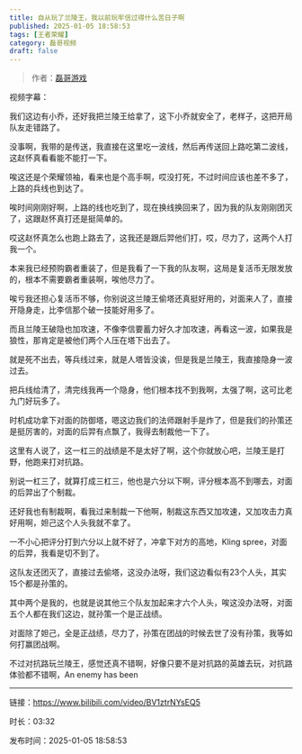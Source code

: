 ```yaml
---
title: 自从玩了兰陵王，我以前玩牢信过得什么苦日子啊
published: 2025-01-05 18:58:53
tags: [王者荣耀]
category: 磊哥视频
draft: false
---
```



> 作者：[磊哥游戏](https://space.bilibili.com/268941858?spm_id_from=333.788.upinfo.head.click)

视频字幕：

我们这边有小乔，还好我把兰陵王给拿了，这下小乔就安全了，老样子，这把开局队友走错路了。

没事啊，我带的是传送，我直接在这里吃一波线，然后再传送回上路吃第二波线，这赵怀真看看能不能打一下。

唉这还是个荣耀领袖，看来也是个高手啊，哎没打死，不过时间应该也差不多了，上路的兵线也到达了。

唉时间刚刚好啊，上路的线也吃到了，现在换线换回来了，因为我的队友刚刚团灭了，这跟赵怀真打还是挺简单的。

哎这赵怀真怎么也跑上路去了，这我还是跟后羿他们打，哎，尽力了，这两个人打我一个。

本来我已经预购霸者重装了，但是我看了一下我的队友啊，这局是复活币无限发放的，根本不需要霸者重装啊，唉他尽力了。

唉亏我还担心复活币不够，你别说这兰陵王偷塔还真挺好用的，对面来人了，直接开隐身走，比李信那个破一技能好用多了。

而且兰陵王破隐也加攻速，不像李信要蓄力好久才加攻速，再看这一波，如果我是狼性，那肯定是被他们两个人压在塔下出去了。

就是死不出去，等兵线过来，就是人塔皆没诶，但是我是兰陵王，我直接隐身一波过去。

把兵线给清了，清完线我再一个隐身，他们根本找不到我啊，太强了啊，这可比老九门好玩多了。

时机成功拿下对面的防御塔，嗯这边我们的法师跟射手是炸了，但是我们的孙策还是挺厉害的，对面的后羿有点飘了，我得去制裁他一下了。

这里有人说了，这一杠三的战绩是不是太好了啊，这个你就放心吧，兰陵王是打野，他跑来打对抗路。

别说一杠三了，就算打成三杠三，他也是六分以下啊，评分根本高不到哪去，对面的后羿出了个制裁。

还好我也有制裁啊，看我过来制裁一下他啊，制裁这东西又加攻速，又加攻击力真好用啊，妲己这个人头我就不拿了。

一不小心把评分打到六分以上就不好了，冲拿下对方的高地，Kling spree，对面的后羿，我看是切不到了。

这队友还团灭了，直接过去偷塔，这没办法呀，我们这边看似有23个人头，其实15个都是孙策的。

其中两个是我的，也就是说其他三个队友加起来才六个人头，唉这没办法呀，对面五个人都在我们这边，就孙策一个是正战绩。

对面除了妲己，全是正战绩，尽力了，孙策在团战的时候去世了没有孙策，我等如何打赢团战啊。

不过对抗路玩兰陵王，感觉还真不错啊，好像只要不是对抗路的英雄去玩，对抗路体验都不错啊，An enemy has been

---

链接：https://www.bilibili.com/video/BV1ztrNYsEQ5

时长：03:32

发布时间：2025-01-05 18:58:53
